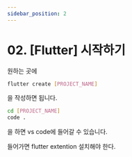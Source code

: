 ```yaml
---
sidebar_position: 2
---
```


# 02. [Flutter] 시작하기

원하는 곳에 

```bash title="bash"
flutter create [PROJECT_NAME]
```
을 작성하면 됩니다.

```bash title="bash"
cd [PROJECT_NAME]
code .
```

을 하면 vs code에 들어갈 수 있습니다.

들어가면 flutter extention 설치해야 한다.